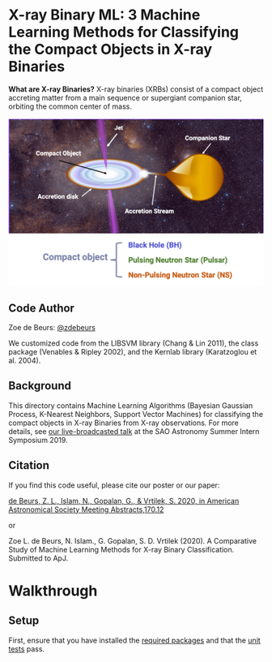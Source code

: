 # X-ray Binary ML: 3 Machine Learning Methods for Classifying the Compact Objects in X-ray Binaries

**What are X-ray Binaries?** X-ray  binaries  (XRBs)  consist  of  a  compact  object accreting  matter  from  a  main  sequence  or  supergiant companion  star,  orbiting  the  common  center  of  mass.

![GRS1739 Animation](XRB_visualization.png)

## Code Author

Zoe de Beurs: [@zdebeurs](https://github.com/zdebeurs)

We customized code from the LIBSVM library (Chang & Lin 2011), the class package (Venables & Ripley 2002), and the Kernlab library (Karatzoglou et al. 2004).

## Background

This directory contains Machine Learning Algorithms (Bayesian Gaussian Process,
 K-Nearest Neighbors, Support Vector Machines) for classifying the compact objects
  in X-ray Binaries from X-ray observations. For more details, see [our live-broadcasted talk](https://youtu.be/axwqXh3DeAc) at the SAO Astronomy Summer Intern Symposium 2019. 
  
## Citation

If you find this code useful, please cite our poster or our paper:

[de Beurs, Z. L., Islam, N., Gopalan, G., & Vrtilek, S. 2020, in American Astronomical Society Meeting Abstracts,170.12](https://113qx216in8z1kdeyi404hgf-wpengine.netdna-ssl.com/wp-content/uploads/2020/01/aas235_abstracts.pdf#abs170.12)

or

Zoe L. de Beurs, N. Islam., G. Gopalan, S. D. Vrtilek (2020). A Comparative Study of Machine Learning Methods for X-ray Binary Classification. Submitted to ApJ. 

# Walkthrough

## Setup

First, ensure that you have installed the
[required packages](../../README.md#required-packages) and that the
[unit tests](../../README.md#run-unit-tests) pass.

